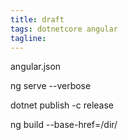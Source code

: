 ```yaml
---
title: draft
tags: dotnetcore angular
tagline: 
---
```


angular.json

ng serve --verbose

dotnet publish -c release

ng build --base-href=/dir/

